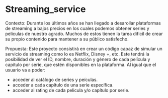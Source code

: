 # Streaming_service
Contexto:
Durante los últimos años se han llegado a desarollar plataformas de streaming a bajos precios en los cuales podemos obtener series y peliculas de nuestro agrado. Muchos de estos tienen la tarea dificil de crear su propio contenido para mantener a su público satisfecho.

Propuesta:
Este proyecto consistirá en crear un código capaz de simular un servicio de streaming como lo es Netflix, Disney +, etc. Este tendrá la posibilidad de ver el ID, nombre, duración y género de cada película y capítulo por serie, que estén disponibles en la plataforma.
Al igual que el usuario va a poder:
  - acceder al catálogo de series y peículas.
  - acceder a cada capítulo de una seríe específica.
  - acceder al rating de cada pelicula y/o capítulo por serie.
